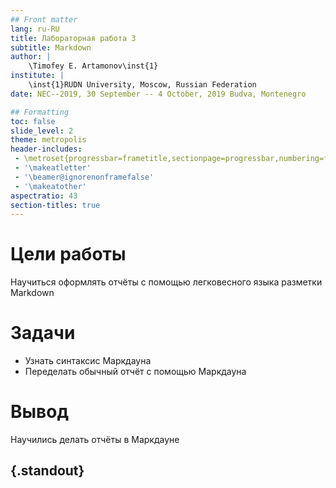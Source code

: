 ```yaml
---
## Front matter
lang: ru-RU
title: Лабораторная работа 3
subtitle: Markdown
author: |
	\Timofey E. Artamonov\inst{1}
institute: |
	\inst{1}RUDN University, Moscow, Russian Federation
date: NEC--2019, 30 September -- 4 October, 2019 Budva, Montenegro

## Formatting
toc: false
slide_level: 2
theme: metropolis
header-includes: 
 - \metroset{progressbar=frametitle,sectionpage=progressbar,numbering=fraction}
 - '\makeatletter'
 - '\beamer@ignorenonframefalse'
 - '\makeatother'
aspectratio: 43
section-titles: true
---
```


# Цели работы

Научиться оформлять отчёты с помощью легковесного языка разметки Markdown

# Задачи

* Узнать синтаксис Маркдауна
* Переделать обычный отчёт с помощью Маркдауна

# Вывод

Научились делать отчёты в Маркдауне

## {.standout}
